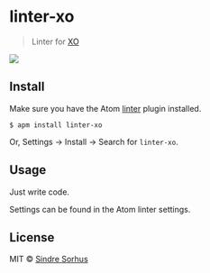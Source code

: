 # linter-xo

> Linter for [XO](https://github.com/sindresorhus/xo)

![](https://github.com/sindresorhus/atom-linter-xo/raw/master/screenshot.png)


## Install

Make sure you have the Atom [linter](https://github.com/atom-community/linter) plugin installed.

```
$ apm install linter-xo
```

Or, Settings → Install → Search for `linter-xo`.


## Usage

Just write code.

Settings can be found in the Atom linter settings.


## License

MIT © [Sindre Sorhus](http://sindresorhus.com)
